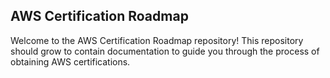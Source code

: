 ## AWS Certification Roadmap

Welcome to the AWS Certification Roadmap repository! This repository should grow to contain documentation to guide you through the process of obtaining AWS certifications.
